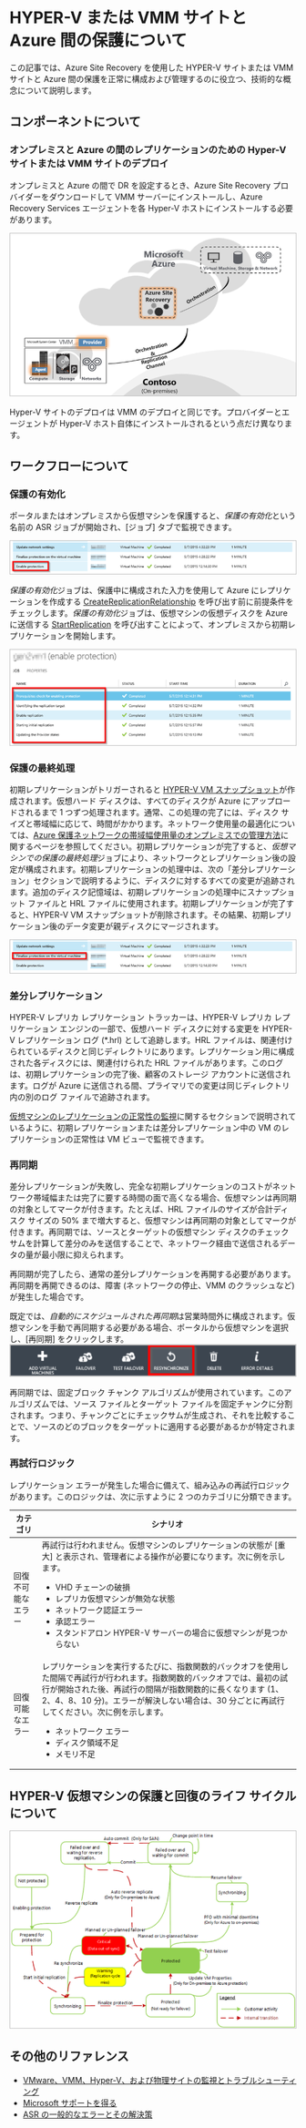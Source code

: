 <properties
	pageTitle="サイトと Azure 間の保護について"
	description="この記事を使用すると、Azure Site Recovery を正常にインストール、構成、管理するのに役立つ技術的な概念を理解できます。"
	services="site-recovery"
	documentationCenter=""
	authors="anbacker"
	manager="mkjain"
	editor=""/>

<tags 
	ms.service="site-recovery"
	ms.devlang="na"
	ms.topic="article"
	ms.tgt_pltfrm="na"
	ms.workload="storage-backup-recovery"
	ms.date="09/01/2015"
	ms.author="anbacker"/>


# HYPER-V または VMM サイトと Azure 間の保護について

この記事では、Azure Site Recovery を使用した HYPER-V サイトまたは VMM サイトと Azure 間の保護を正常に構成および管理するのに役立つ、技術的な概念について説明します。

## コンポーネントについて

### オンプレミスと Azure の間のレプリケーションのための Hyper-V サイトまたは VMM サイトのデプロイ

オンプレミスと Azure の間で DR を設定するとき、Azure Site Recovery プロバイダーをダウンロードして VMM サーバーにインストールし、Azure Recovery Services エージェントを各 Hyper-V ホストにインストールする必要があります。

![オンプレミスと Azure の間のレプリケーションのための VMM サイトのデプロイ](media/site-recovery-understanding-site-to-azure-protection/image00.png)

Hyper-V サイトのデプロイは VMM のデプロイと同じです。プロバイダーとエージェントが Hyper-V ホスト自体にインストールされるという点だけ異なります。

## ワークフローについて

### 保護の有効化
ポータルまたはオンプレミスから仮想マシンを保護すると、*保護の有効化*という名前の ASR ジョブが開始され、[ジョブ] タブで監視できます。

![オンプレミスの Hyper-V に関する問題のトラブルシューティング](media/site-recovery-understanding-site-to-azure-protection/image01.png)

*保護の有効化*ジョブは、保護中に構成された入力を使用して Azure にレプリケーションを作成する [CreateReplicationRelationship](https://msdn.microsoft.com/library/hh850036.aspx) を呼び出す前に前提条件をチェックします。*保護の有効化*ジョブは、仮想マシンの仮想ディスクを Azure に送信する [StartReplication](https://msdn.microsoft.com/library/hh850303.aspx) を呼び出すことによって、オンプレミスから初期レプリケーションを開始します。

![オンプレミスの Hyper-V に関する問題のトラブルシューティング](media/site-recovery-understanding-site-to-azure-protection/image02.png)

### 保護の最終処理
初期レプリケーションがトリガーされると [HYPER-V VM スナップショット](https://technet.microsoft.com/library/dd560637.aspx)が作成されます。仮想ハード ディスクは、すべてのディスクが Azure にアップロードされるまで 1 つずつ処理されます。通常、この処理の完了には、ディスク サイズと帯域幅に応じて、時間がかかります。ネットワーク使用量の最適化については、[Azure 保護ネットワークの帯域幅使用量のオンプレミスでの管理方法](https://support.microsoft.com/kb/3056159)に関するページを参照してください。初期レプリケーションが完了すると、*仮想マシンでの保護の最終処理*ジョブにより、ネットワークとレプリケーション後の設定が構成されます。初期レプリケーションの処理中は、次の「差分レプリケーション」セクションで説明するように、ディスクに対するすべての変更が追跡されます。追加のディスク記憶域は、初期レプリケーションの処理中にスナップショット ファイルと HRL ファイルに使用されます。初期レプリケーションが完了すると、HYPER-V VM スナップショットが削除されます。その結果、初期レプリケーション後のデータ変更が親ディスクにマージされます。

![オンプレミスの Hyper-V に関する問題のトラブルシューティング](media/site-recovery-understanding-site-to-azure-protection/image03.png)

### 差分レプリケーション
HYPER-V レプリカ レプリケーション トラッカーは、HYPER-V レプリカ レプリケーション エンジンの一部で、仮想ハード ディスクに対する変更を HYPER-V レプリケーション ログ (*.hrl) として追跡します。HRL ファイルは、関連付けられているディスクと同じディレクトリにあります。レプリケーション用に構成された各ディスクには、関連付けられた HRL ファイルがあります。このログは、初期レプリケーションの完了後、顧客のストレージ アカウントに送信されます。ログが Azure に送信される間、プライマリでの変更は同じディレクトリ内の別のログ ファイルで追跡されます。

[仮想マシンのレプリケーションの正常性の監視](./site-recovery-monitoring-and-troubleshooting.md#monitor-replication-health-for-virtual-machine)に関するセクションで説明されているように、初期レプリケーションまたは差分レプリケーション中の VM のレプリケーションの正常性は VM ビューで監視できます。

### 再同期 
差分レプリケーションが失敗し、完全な初期レプリケーションのコストがネットワーク帯域幅または完了に要する時間の面で高くなる場合、仮想マシンは再同期の対象としてマークが付きます。たとえば、HRL ファイルのサイズが合計ディスク サイズの 50% まで増大すると、仮想マシンは再同期の対象としてマークが付きます。再同期では、ソースとターゲットの仮想マシン ディスクのチェックサムを計算して差分のみを送信することで、ネットワーク経由で送信されるデータの量が最小限に抑えられます。

再同期が完了したら、通常の差分レプリケーションを再開する必要があります。再同期を再開できるのは、障害 (ネットワークの停止、VMM のクラッシュなど) が発生した場合です。

既定では、*自動的にスケジュールされた再同期*は営業時間外に構成されます。仮想マシンを手動で再同期する必要がある場合、ポータルから仮想マシンを選択し、[再同期] をクリックします。![オンプレミスの Hyper-V に関する問題のトラブルシューティング](media/site-recovery-understanding-site-to-azure-protection/image04.png)

再同期では、固定ブロック チャンク アルゴリズムが使用されています。このアルゴリズムでは、ソース ファイルとターゲット ファイルを固定チャンクに分割されます。つまり、チャンクごとにチェックサムが生成され、それを比較することで、ソースのどのブロックをターゲットに適用する必要があるかが特定されます。

### 再試行ロジック
レプリケーション エラーが発生した場合に備えて、組み込みの再試行ロジックがあります。このロジックは、次に示すように 2 つのカテゴリに分類できます。

| カテゴリ | シナリオ |
|---------------------------|----------------------------------------------|
| 回復不可能なエラー | 再試行は行われません。仮想マシンのレプリケーションの状態が [重大] と表示され、管理者による操作が必要になります。次に例を示します。<ul><li>VHD チェーンの破損</li><li>レプリカ仮想マシンが無効な状態</li><li>ネットワーク認証エラー</li><li>承認エラー</li><li>スタンドアロン HYPER-V サーバーの場合に仮想マシンが見つからない</li></ul>|
| 回復可能なエラー | レプリケーションを実行するたびに、指数関数的バックオフを使用した間隔で再試行が行われます。指数関数的バックオフでは、最初の試行が開始された後、再試行の間隔が指数関数的に長くなります (1、2、4、8、10 分)。エラーが解決しない場合は、30 分ごとに再試行してください。次に例を示します。<ul><li>ネットワーク エラー</li><li>ディスク領域不足</li><li>メモリ不足</li></ul>|

## HYPER-V 仮想マシンの保護と回復のライフ サイクルについて

![HYPER-V の仮想マシンの保護と回復のライフ サイクルについて](media/site-recovery-understanding-site-to-azure-protection/image05.png)

## その他のリファレンス

- [VMware、VMM、Hyper-V、および物理サイトの監視とトラブルシューティング](./site-recovery-monitoring-and-troubleshooting.md)
- [Microsoft サポートを得る](./site-recovery-monitoring-and-troubleshooting.md#reaching-out-for-microsoft-support)
- [ASR の一般的なエラーとその解決策](./site-recovery-monitoring-and-troubleshooting.md#common-asr-errors-and-their-resolutions)

<!---HONumber=September15_HO1-->